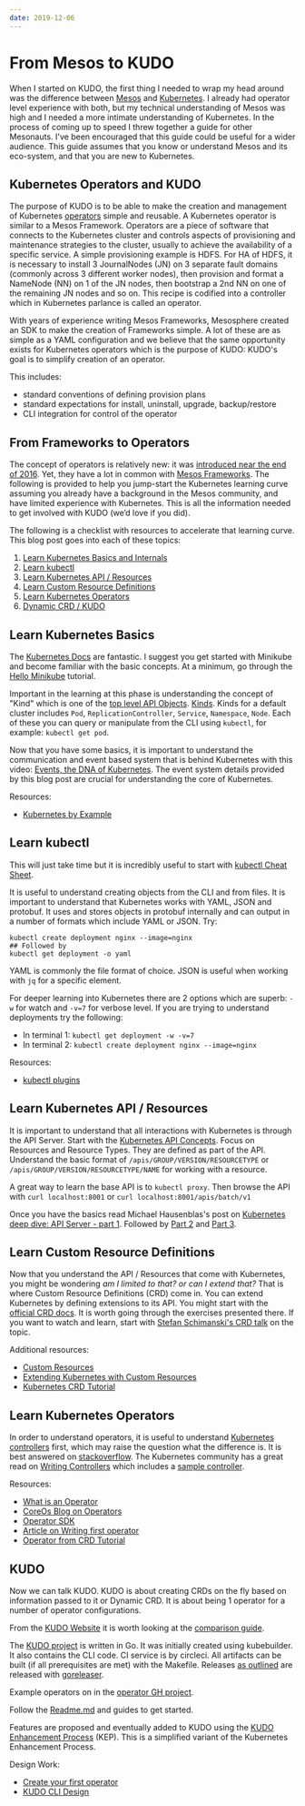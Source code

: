 ```yaml
---
date: 2019-12-06
---
```


# From Mesos to KUDO

When I started on KUDO, the first thing I needed to wrap my head around was the difference between [Mesos](http://mesos.apache.org/) and [Kubernetes](https://kubernetes.io). I already had operator level experience with both, but my technical understanding of Mesos was high and I needed a more intimate understanding of Kubernetes. In the process of coming up to speed I threw together a guide for other Mesonauts. I've been encouraged that this guide could be useful for a wider audience. This guide assumes that you know or understand Mesos and its eco-system, and that you are new to Kubernetes.

<!-- more -->

## Kubernetes Operators and KUDO

The purpose of KUDO is to be able to make the creation and management of Kubernetes [operators](https://kubernetes.io/docs/concepts/extend-kubernetes/operator/) simple and reusable. A Kubernetes operator is similar to  a Mesos Framework. Operators are a piece of software that connects to the Kubernetes cluster and controls aspects of provisioning and maintenance strategies to the cluster, usually to achieve the availability of a specific service. A simple provisioning example is HDFS. For HA of HDFS, it is necessary to install 3 JournalNodes (JN) on 3 separate fault domains (commonly across 3 different worker nodes), then provision and format a NameNode (NN) on 1 of the JN nodes, then bootstrap a 2nd NN on one of the remaining JN nodes and so on. This recipe is codified into a controller which in Kubernetes parlance is called an operator.

With years of experience writing Mesos Frameworks, Mesosphere created an SDK to make the creation of Frameworks simple. A lot of these are as simple as a YAML configuration and we believe that the same opportunity exists for Kubernetes operators which is the purpose of KUDO: KUDO's goal is to simplify creation of an operator.

This includes:

* standard conventions of defining provision plans
* standard expectations for install, uninstall, upgrade, backup/restore
* CLI integration for control of the operator

## From Frameworks to Operators

The concept of operators is relatively new: it was [introduced near the end of 2016](https://coreos.com/blog/introducing-operators.html). Yet, they have a lot in common with [Mesos Frameworks](http://mesos.apache.org/documentation/latest/app-framework-development-guide/).
The following is provided to help you jump-start the Kubernetes learning curve assuming you already have a background in the Mesos community, and have limited experience with Kubernetes. This is all the information needed to get involved with KUDO (we’d love if you did).

The following is a checklist with resources to accelerate that learning curve. This blog post goes into each of these topics:

1. [Learn Kubernetes Basics and Internals](#learn-kubernetes-basics)
2. [Learn kubectl](#learn-kubectl)
3. [Learn Kubernetes API / Resources](#learn-kubernetes-api-resources)
4. [Learn Custom Resource Definitions](#learn-custom-resource-defintions)
5. [Learn Kubernetes Operators](#learn-kubernetes-operators)
6. [Dynamic CRD / KUDO](#dynamic-crd-kudo)

## Learn Kubernetes Basics

The [Kubernetes Docs](https://kubernetes.io/docs/home/) are fantastic. I suggest you get started with Minikube and become familiar with the basic concepts. At a minimum, go through the [Hello Minikube](https://kubernetes.io/docs/tutorials/hello-minikube/) tutorial.

Important in the learning at this phase is understanding the concept of "Kind" which is one of the [top level API Objects](https://v1-13.docs.kubernetes.io/docs/reference/federation/v1/definitions/). [Kinds](https://github.com/kubernetes/community/blob/master/contributors/devel/sig-architecture/api-conventions.md#types-kinds). Kinds for a default cluster includes `Pod`, `ReplicationController`, `Service`, `Namespace`, `Node`. Each of these you can query or manipulate from the CLI using `kubectl`, for example: `kubectl get pod`.

Now that you have some basics, it is important to understand the communication and event based system that is behind Kubernetes with this video: [Events, the DNA of Kubernetes](https://www.mgasch.com/post/k8sevents/). The event system details provided by this blog post are crucial for understanding the core of Kubernetes.

Resources:
* [Kubernetes by Example](http://kubernetesbyexample.com/)

## Learn kubectl

This will just take time but it is incredibly useful to start with [kubectl Cheat Sheet](https://kubernetes.io/docs/reference/kubectl/cheatsheet/).

It is useful to understand creating objects from the CLI and from files. It is important to understand that Kubernetes works with YAML, JSON and protobuf. It uses and stores objects in protobuf internally and can output in a number of formats which include YAML or JSON. Try:

```
kubectl create deployment nginx --image=nginx
## Followed by
kubectl get deployment -o yaml
```
YAML is commonly the file format of choice. JSON is useful when working with `jq` for a specific element.

For deeper learning into Kubernetes there are 2 options which are superb: `-w` for watch and `-v=7` for verbose level.
If you are trying to understand deployments try the following:

* In terminal 1: `kubectl get deployment -w -v=7`
* In terminal 2: `kubectl create deployment nginx --image=nginx`

Resources:
* [kubectl plugins](https://kubernetes.io/docs/tasks/extend-kubectl/kubectl-plugins/)

## Learn Kubernetes API / Resources

It is important to understand that all interactions with Kubernetes is through the API Server. Start with the [Kubernetes API Concepts](https://kubernetes.io/docs/reference/using-api/api-concepts/). Focus on Resources and Resource Types. They are defined as part of the API. Understand the basic format of `/apis/GROUP/VERSION/RESOURCETYPE` or `/apis/GROUP/VERSION/RESOURCETYPE/NAME` for working with a resource.

A great way to learn the base API is to `kubectl proxy`. Then browse the API with `curl localhost:8001` or `curl localhost:8001/apis/batch/v1`

Once you have the basics read Michael Hausenblas's post on [Kubernetes deep dive: API Server - part 1](https://blog.openshift.com/kubernetes-deep-dive-api-server-part-1/). Followed by [Part 2](https://blog.openshift.com/kubernetes-deep-dive-api-server-part-2/) and [Part 3](https://blog.openshift.com/kubernetes-deep-dive-api-server-part-3a/).

## Learn Custom Resource Definitions

Now that you understand the API / Resources that come with Kubernetes, you might be wondering *am I limited to that? or can I extend that?* That is where Custom Resource Definitions (CRD) come in. You can extend Kubernetes by defining extensions to its API. You might start with the [official CRD docs](https://kubernetes.io/docs/tasks/access-kubernetes-api/custom-resources/custom-resource-definitions/). It is worth going through the exercises presented there. If you want to watch and learn, start with [Stefan Schimanski's CRD talk](https://www.youtube.com/watch?v=Ne4jQF-CPIM) on the topic.

Additional resources:
* [Custom Resources](https://kubernetes.io/docs/concepts/extend-kubernetes/api-extension/custom-resources/)
* [Extending Kubernetes with Custom Resources](https://thenewstack.io/extend-kubernetes-1-7-custom-resources/)
* [Kubernetes CRD Tutorial](https://github.com/yaronha/kube-crd)

## Learn Kubernetes Operators

In order to understand operators, it is useful to understand [Kubernetes controllers](https://stackoverflow.com/questions/47848258/kubernetes-controller-vs-kubernetes-operator) first, which may raise the question what the difference is. It is best answered on [stackoverflow](https://stackoverflow.com/a/47857073/1375187). The Kubernetes community has a great read on [Writing Controllers](https://github.com/kubernetes/community/blob/master/contributors/devel/sig-api-machinery/controllers.md) which includes a [sample controller](https://github.com/kubernetes/sample-controller).

Resources:
* [What is an Operator](https://operatorhub.io/what-is-an-operator)
* [CoreOs Blog on Operators](https://coreos.com/blog/introducing-operator-framework)
* [Operator SDK](https://github.com/operator-framework/operator-sdk)
* [Article on Writing first operator](https://medium.com/devopslinks/writing-your-first-kubernetes-operator-8f3df4453234)
* [Operator from CRD Tutorial](https://github.com/yaronha/kube-crd/blob/master/kube-crd.go)

## KUDO

Now we can talk KUDO. KUDO is about creating CRDs on the fly based on information passed to it or Dynamic CRD. It is about being 1 operator for a number of operator configurations.

From the [KUDO Website](https://kudo.dev/) it is worth looking at the [comparison guide](https://kudo.dev/docs/comparison/#comparison_table).

The [KUDO project](https://github.com/kudobuilder/kudo) is written in Go. It was initially created using kubebuilder. It also contains the CLI code. CI service is by circleci. All artifacts can be built (if all prerequisites are met) with the Makefile. Releases [as outlined](https://github.com/kudobuilder/kudo/blob/master/RELEASE.md) are released with [goreleaser](https://goreleaser.com/).

Example operators on in the [operator GH project](https://github.com/kudobuilder/operators).

Follow the [Readme.md](https://github.com/kudobuilder/kudo/blob/master/README.md) and guides to get started.

Features are proposed and eventually added to KUDO using the [KUDO Enhancement Process](https://github.com/kudobuilder/kudo/blob/e8a524ccd87c5cd086477f19ddf4a7de97add9e2/keps/0001-kep-process.md) (KEP). This is a simplified variant of the Kubernetes Enhancement Process.


Design Work:

* [Create your first operator](https://kudo.dev/docs/#create-your-first-operator)
* [KUDO CLI Design](https://docs.google.com/document/d/1v-hGZduj8yYGBPb4CIkydOsWu4airNrDlI1NfmpL7KA/edit#heading=h.b4kgspqzjko7)


<Authors about="kensipe" />
